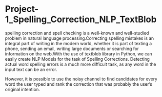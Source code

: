 # Project-1_Spelling_Correction_NLP_TextBlob
spelling correction and spell checking is a well-known and well-studied problem in natural language processing.Correcting spelling mistakes is an integral part of writing in the modern world, whether it is part of texting a phone, sending an email, writing large documents or searching for information on the web.With the use of textblob library in Python, we can easily create NLP Models for the task of Spelling Corrections. Detecting actual word spelling errors is a much more difficult task, as any word in the input text can be an error. 

However, it is possible to use the noisy channel to find candidates for every word the user typed and rank the correction that was probably the user’s original intention.
